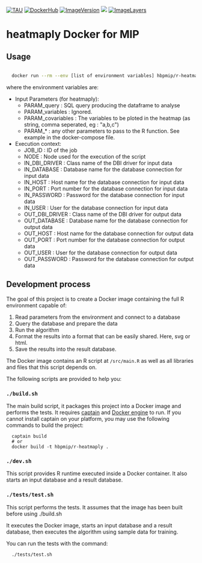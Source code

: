 [![TAU](https://img.shields.io/badge/TAU-ICTAF-AD2C32.svg)](http://ictaf.tau.ac.il/index.asp?lang=eng) [![DockerHub](https://img.shields.io/badge/docker-hbpmip%r--heatmaply-008bb8.svg)](https://hub.docker.com/r/hbpmip/r-ggparci) [![ImageVersion](https://images.microbadger.com/badges/version/hbpmip/r-heatmaply.svg)](https://hub.docker.com/r/hbpmip/r-heatmaply/tags "hbpmip/r-heatmaply image tags") [![](https://images.microbadger.com/badges/version/hbpmip/r-heatmaply.svg)](https://microbadger.com/images/hbpmip/r-heatmaply "Get your own version badge on microbadger.com") [![ImageLayers](https://images.microbadger.com/badges/image/hbpmip/r-heatmaply.svg)](https://microbadger.com/#/images/hbpmip/r-heatmaply "hbpmip/r-heatmaply on microbadger")

# heatmaply Docker for MIP

## Usage

```sh

  docker run --rm --env [list of environment variables] hbpmip/r-heatmaply:0.2.0 compute

```

where the environment variables are:

* Input Parameters (for heatmaply):  
   - PARAM_query  : SQL query producing the dataframe to analyse  
   - PARAM_variables : Ignored.
   - PARAM_covariables : The variables to be ploted in the heatmap (as string, comma seperated, eg : "a,b,c")
   - PARAM_* : any other parameters to pass to the R function. See example in the docker-compose file.
* Execution context:
   - JOB_ID : ID of the job
   - NODE : Node used for the execution of the script
   - IN_DBI_DRIVER   : Class name of the DBI driver for input data
   - IN_DATABASE     : Database name for the database connection for input data
   - IN_HOST         : Host name for the database connection for input data
   - IN_PORT         : Port number for the database connection for input data
   - IN_PASSWORD     : Password for the database connection for input data
   - IN_USER         : User for the database connection for input data
   - OUT_DBI_DRIVER  : Class name of the DBI driver for output data
   - OUT_DATABASE    : Database name for the database connection for output data
   - OUT_HOST        : Host name for the database connection for output data
   - OUT_PORT        : Port number for the database connection for output data
   - OUT_USER        : User for the database connection for output data
   - OUT_PASSWORD    : Password for the database connection for output data

## Development process

The goal of this project is to create a Docker image containing the full R environment capable of:

1. Read parameters from the environment and connect to a database
2. Query the database and prepare the data
3. Run the algorithm
4. Format the results into a format that can be easily shared. Here, svg or html.
5. Save the results into the result database.

The Docker image contains an R script at `/src/main.R` as well as all libraries and files that this script depends on.

The following scripts are provided to help you:

### `./build.sh`

The main build script, it packages this project into a Docker image and performs the tests.
It requires [captain](https://github.com/harbur/captain) and [Docker engine](https://www.docker.com/) to run. If you cannot install captain on your platform, you may use the following commands to build the project:

```
  captain build
  # or
  docker build -t hbpmip/r-heatmaply .
```

### `./dev.sh`

This script provides R runtime executed inside a Docker container. It also starts an input database and a result database.

<!-- To develop the main.R script, you should type the following in the R shell:
```
  library(devtools)
  devtools::install_github("LREN-CHUV/hbplregress")
  source(\"/src/main.R\")
```
 -->
### `./tests/test.sh`

This script performs the tests. It assumes that the image has been built before using ./build.sh

It executes the Docker image, starts an input database and a result database, then executes the algorithm using sample data for training.

You can run the tests with the command:

```
  ./tests/test.sh
```
